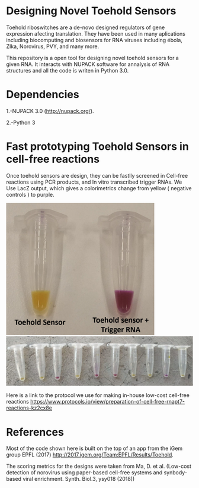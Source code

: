 # Designing Novel Toehold Sensors 

Toehold riboswitches are a de-novo designed regulators of gene expression afecting translation. They have been used in many aplications including biocomputing and biosensors for RNA viruses including ébola, ZIka, Norovirus, PVY, and many more.

This repository is a open tool for designing novel toehold sensors for a given RNA. It interacts with NUPACK software for annalysis of RNA structures and all the code is writen in Python 3.0. 

# Dependencies
1.-NUPACK 3.0 (http://nupack.org/).

2.-Python 3

# Fast prototyping Toehold Sensors in cell-free reactions

Once toehold sensors are design, they can be fastlly screened in Cell-free reactions using PCR products, and In vitro transcribed trigger RNAs. We Use LacZ output, which gives a colorimetrics change from yellow ( negative controls ) to purple. 


<img src="Results_1.jpg" width="400">

<img src="positive.jpg" width="900">


Here is a link to the protocol we use for making in-house low-cost cell-free reactions https://www.protocols.io/view/preparation-of-cell-free-rnapt7-reactions-kz2cx8e

# References

Most of the code shown here is built on the top of an app from the iGem group EPFL (2017) http://2017.igem.org/Team:EPFL/Results/Toehold.

The scoring metrics for the designs were taken from  Ma, D. et al.  (Low-cost detection of norovirus using paper-based cell-free systems and synbody-based viral enrichment. Synth.  Biol.3, ysy018 (2018))


 
